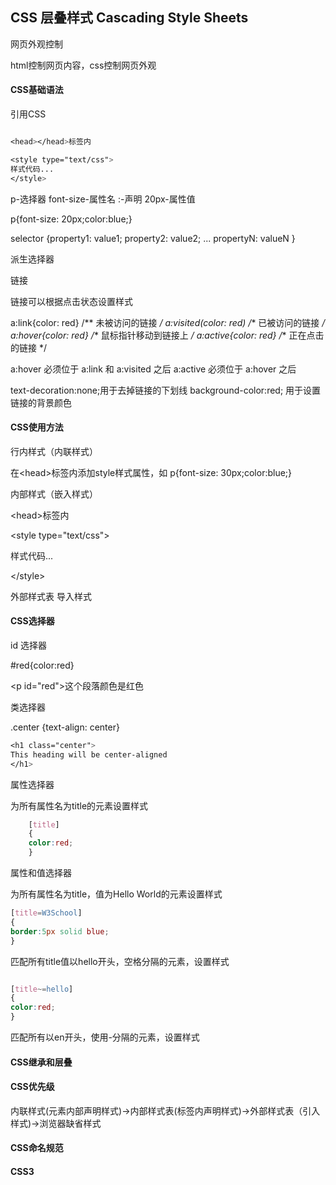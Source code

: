 ## CSS 层叠样式 Cascading Style Sheets

网页外观控制

html控制网页内容，css控制网页外观

#### CSS基础语法

引用CSS

``` css

<head></head>标签内

<style type="text/css">
样式代码...
</style>

```


p-选择器 font-size-属性名 :-声明 20px-属性值

p{font-size: 20px;color:blue;}

selector {property1: value1; property2: value2; ... propertyN: valueN }


派生选择器


链接

链接可以根据点击状态设置样式

a:link{color: red}   /** 未被访问的链接 */
a:visited(color: red)  /** 已被访问的链接 */
a:hover{color: red}  /** 鼠标指针移动到链接上 */
a:active{color: red} /** 正在点击的链接 */

a:hover 必须位于 a:link 和 a:visited 之后
a:active 必须位于 a:hover 之后

text-decoration:none;用于去掉链接的下划线
background-color:red; 用于设置链接的背景颜色

#### CSS使用方法

行内样式（内联样式）

在\<head>标签内添加style样式属性，如 p{font-size: 30px;color:blue;}


内部样式（嵌入样式）

\<head></head>标签内

\<style type="text/css">

样式代码...

\</style>

外部样式表
导入样式

#### CSS选择器

id 选择器

#red{color:red}

\<p id="red">这个段落颜色是红色</p>


类选择器

.center {text-align: center}

``` css
<h1 class="center">
This heading will be center-aligned
</h1>
```


属性选择器

为所有属性名为title的元素设置样式

``` css
    [title]
    {
    color:red;
    }
```

属性和值选择器

为所有属性名为title，值为Hello World的元素设置样式

``` css
[title=W3School]
{
border:5px solid blue;
}
```

匹配所有title值以hello开头，空格分隔的元素，设置样式

``` css

[title~=hello]
{
color:red;
} 


```


匹配所有以en开头，使用-分隔的元素，设置样式


#### CSS继承和层叠

#### CSS优先级

内联样式(元素内部声明样式)->内部样式表(<head>标签内声明样式)->外部样式表（引入样式)->浏览器缺省样式


#### CSS命名规范

#### CSS3

